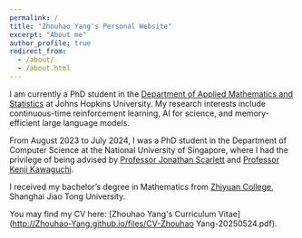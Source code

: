 ```yaml
---
permalink: /
title: "Zhouhao Yang's Personal Website"
excerpt: "About me"
author_profile: true
redirect_from: 
  - /about/
  - /about.html
---
```


I am currently a PhD student in the [Department of Applied Mathematics and Statistics](https://engineering.jhu.edu/ams/) at Johns Hopkins University. My research interests include continuous-time reinforcement learning, AI for science, and memory-efficient large language models.

From August 2023 to July 2024, I was a PhD student in the Department of Computer Science at the National University of Singapore, where I had the privilege of being advised by [Professor Jonathan Scarlett](https://www.comp.nus.edu.sg/~scarlett/) and [Professor Kenji Kawaguchi](https://ml.comp.nus.edu.sg/).

I received my bachelor’s degree in Mathematics from [Zhiyuan College](https://en.zhiyuan.sjtu.edu.cn/), Shanghai Jiao Tong University.

You may find my CV here: [Zhouhao Yang's Curriculum Vitae](http://Zhouhao-Yang.github.io/files/CV-Zhouhao Yang-20250524.pdf).
